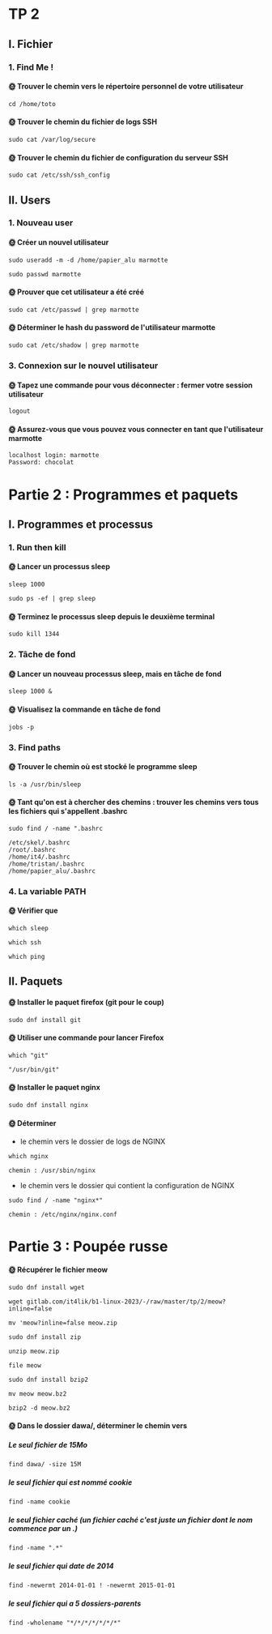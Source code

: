 # TP 2

## I. Fichier

### 1. Find Me !

#### 🌞 Trouver le chemin vers le répertoire personnel de votre utilisateur

```cd /home/toto```

#### 🌞 Trouver le chemin du fichier de logs SSH

```sudo cat /var/log/secure```

#### 🌞 Trouver le chemin du fichier de configuration du serveur SSH

```sudo cat /etc/ssh/ssh_config```

## II. Users

### 1. Nouveau user

#### 🌞 Créer un nouvel utilisateur

```sudo useradd -m -d /home/papier_alu marmotte```

```sudo passwd marmotte```

#### 🌞 Prouver que cet utilisateur a été créé

```sudo cat /etc/passwd | grep marmotte```

#### 🌞 Déterminer le hash du password de l'utilisateur marmotte

```sudo cat /etc/shadow | grep marmotte```

### 3. Connexion sur le nouvel utilisateur

#### 🌞 Tapez une commande pour vous déconnecter : fermer votre session utilisateur

```logout```

#### 🌞 Assurez-vous que vous pouvez vous connecter en tant que l'utilisateur marmotte

```
localhost login: marmotte
Password: chocolat
```

# Partie 2 : Programmes et paquets

## I. Programmes et processus

### 1. Run then kill

#### 🌞 Lancer un processus sleep

```sleep 1000```

```sudo ps -ef | grep sleep```

#### 🌞 Terminez le processus sleep depuis le deuxième terminal

```sudo kill 1344```

### 2. Tâche de fond

#### 🌞 Lancer un nouveau processus sleep, mais en tâche de fond

```sleep 1000 &```

#### 🌞 Visualisez la commande en tâche de fond

```jobs -p```

### 3. Find paths

#### 🌞 Trouver le chemin où est stocké le programme sleep

```ls -a /usr/bin/sleep```

#### 🌞 Tant qu'on est à chercher des chemins : trouver les chemins vers tous les fichiers qui s'appellent .bashrc

```
sudo find / -name ".bashrc

/etc/skel/.bashrc
/root/.bashrc
/home/it4/.bashrc
/home/tristan/.bashrc
/home/papier_alu/.bashrc
```
### 4. La variable PATH

#### 🌞 Vérifier que

```which sleep```

```which ssh```

```which ping```

## II. Paquets

#### 🌞 Installer le paquet firefox (git pour le coup)

```sudo dnf install git```

#### 🌞 Utiliser une commande pour lancer Firefox

```which "git"```

```"/usr/bin/git"```

#### 🌞 Installer le paquet nginx

```sudo dnf install nginx```

#### 🌞 Déterminer

- le chemin vers le dossier de logs de NGINX

```which nginx```

```chemin : /usr/sbin/nginx```

- le chemin vers le dossier qui contient la configuration de NGINX

```sudo find / -name "nginx*"```

```chemin : /etc/nginx/nginx.conf```

# Partie 3 : Poupée russe

#### 🌞 Récupérer le fichier meow

```sudo dnf install wget```

```wget gitlab.com/it4lik/b1-linux-2023/-/raw/master/tp/2/meow?inline=false```

```mv 'meow?inline=false meow.zip```

```sudo dnf install zip```

```unzip meow.zip```

```file meow```

```sudo dnf install bzip2```

```mv meow meow.bz2```

```bzip2 -d meow.bz2```

#### 🌞 Dans le dossier dawa/, déterminer le chemin vers

##### Le seul fichier de 15Mo 

```find dawa/ -size 15M```

##### le seul fichier qui est nommé cookie

```find -name cookie```

##### le seul fichier caché (un fichier caché c'est juste un fichier dont le nom commence par un .)

```find -name ".*"```

##### le seul fichier qui date de 2014

```find -newermt 2014-01-01 ! -newermt 2015-01-01```

##### le seul fichier qui a 5 dossiers-parents

```find -wholename "*/*/*/*/*/*/*"```